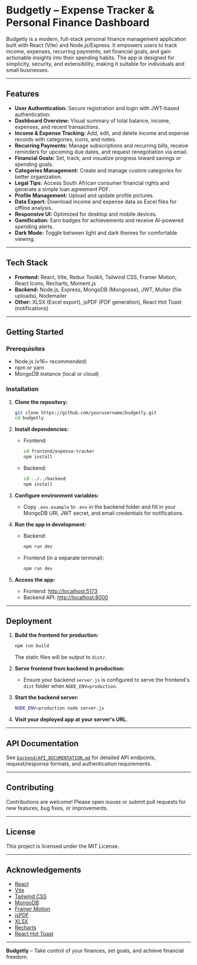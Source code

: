 # Budgetly – Expense Tracker & Personal Finance Dashboard

Budgetly is a modern, full-stack personal finance management application built with React (Vite) and Node.js/Express. It empowers users to track income, expenses, recurring payments, set financial goals, and gain actionable insights into their spending habits. The app is designed for simplicity, security, and extensibility, making it suitable for individuals and small businesses.

---

## Features

- **User Authentication:** Secure registration and login with JWT-based authentication.
- **Dashboard Overview:** Visual summary of total balance, income, expenses, and recent transactions.
- **Income & Expense Tracking:** Add, edit, and delete income and expense records with categories, icons, and notes.
- **Recurring Payments:** Manage subscriptions and recurring bills, receive reminders for upcoming due dates, and request renegotiation via email.
- **Financial Goals:** Set, track, and visualize progress toward savings or spending goals.
- **Categories Management:** Create and manage custom categories for better organization.
- **Legal Tips:** Access South African consumer financial rights and generate a simple loan agreement PDF.
- **Profile Management:** Upload and update profile pictures.
- **Data Export:** Download income and expense data as Excel files for offline analysis.
- **Responsive UI:** Optimized for desktop and mobile devices.
- **Gamification:** Earn badges for achievements and receive AI-powered spending alerts.
- **Dark Mode:** Toggle between light and dark themes for comfortable viewing.

---

## Tech Stack

- **Frontend:** React, Vite, Redux Toolkit, Tailwind CSS, Framer Motion, React Icons, Recharts, Moment.js
- **Backend:** Node.js, Express, MongoDB (Mongoose), JWT, Multer (file uploads), Nodemailer
- **Other:** XLSX (Excel export), jsPDF (PDF generation), React Hot Toast (notifications)

---

## Getting Started

### Prerequisites

- Node.js (v16+ recommended)
- npm or yarn
- MongoDB instance (local or cloud)

### Installation

1. **Clone the repository:**
   ```sh
   git clone https://github.com/yourusername/budgetly.git
   cd budgetly
   ```

2. **Install dependencies:**
   - Frontend:
     ```sh
     cd frontend/expense-tracker
     npm install
     ```
   - Backend:
     ```sh
     cd ../../backend
     npm install
     ```

3. **Configure environment variables:**
   - Copy `.env.example` to `.env` in the backend folder and fill in your MongoDB URI, JWT secret, and email credentials for notifications.

4. **Run the app in development:**
   - Backend:
     ```sh
     npm run dev
     ```
   - Frontend (in a separate terminal):
     ```sh
     npm run dev
     ```

5. **Access the app:**
   - Frontend: [http://localhost:5173](http://localhost:5173)
   - Backend API: [http://localhost:8000](http://localhost:8000)

---

## Deployment

1. **Build the frontend for production:**
   ```sh
   npm run build
   ```
   The static files will be output to `dist/`.

2. **Serve frontend from backend in production:**
   - Ensure your backend `server.js` is configured to serve the frontend's `dist` folder when `NODE_ENV=production`.

3. **Start the backend server:**
   ```sh
   NODE_ENV=production node server.js
   ```

4. **Visit your deployed app at your server's URL.**

---

## API Documentation

See [`backend/API_DOCUMENTATION.md`](../../backend/API_DOCUMENTATION.md) for detailed API endpoints, request/response formats, and authentication requirements.

---



## Contributing

Contributions are welcome! Please open issues or submit pull requests for new features, bug fixes, or improvements.

---

## License

This project is licensed under the MIT License.

---

## Acknowledgements

- [React](https://react.dev/)
- [Vite](https://vitejs.dev/)
- [Tailwind CSS](https://tailwindcss.com/)
- [MongoDB](https://www.mongodb.com/)
- [Framer Motion](https://www.framer.com/motion/)
- [jsPDF](https://github.com/parallax/jsPDF)
- [XLSX](https://github.com/SheetJS/sheetjs)
- [Recharts](https://recharts.org/)
- [React Hot Toast](https://react-hot-toast.com/)

---

**Budgetly** – Take control of your finances, set goals, and achieve financial freedom.
